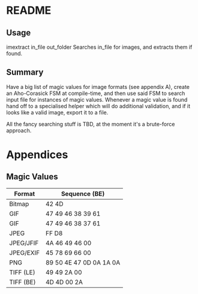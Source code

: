 README
======

Usage
-------
imextract in\_file out\_folder
Searches in\_file for images, and extracts them if found.

Summary
-------
Have a big list of magic values for image formats (see appendix A), create an Aho-Corasick FSM at compile-time, and then use said FSM to search input file for instances of magic values. Whenever a magic value is found hand off to a specialised helper which will do additional validation, and if it looks like a valid image, export it to a file.

All the fancy searching stuff is TBD, at the moment it's a brute-force approach.


Appendices
==========
Magic Values
--------------

Format    | Sequence (BE)
------    | ---------------------------
Bitmap    | 42 4D
GIF       | 47 49 46 38 39 61
GIF       | 47 49 46 38 37 61
JPEG      | FF D8
JPEG/JFIF | 4A 46 49 46 00
JPEG/EXIF | 45 78 69 66 00
PNG       | 89 50 4E 47 0D 0A 1A 0A
TIFF (LE) | 49 49 2A 00
TIFF (BE) | 4D 4D 00 2A

